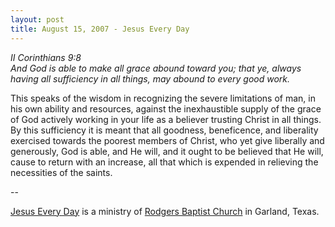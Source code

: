 ```yaml
---
layout: post
title: August 15, 2007 - Jesus Every Day
---
```


_II Corinthians 9:8  
And God is able to make all grace abound toward you; that ye,
always having all sufficiency in all things, may abound to every good
work._

This speaks of the wisdom in recognizing the severe limitations of
man, in his own ability and resources, against the inexhaustible
supply of the grace of God actively working in your life as a
believer trusting Christ in all things. By this sufficiency it is
meant that all goodness, beneficence, and liberality exercised
towards the poorest members of Christ, who yet give liberally and
generously, God is able, and He will, and it ought to be believed
that He will, cause to return with an increase, all that which is
expended in relieving the necessities of the saints.

 --

<a href=http://jesuseveryday.net>Jesus Every Day</a> is a ministry of <a href=http://rodgersbaptist.net>Rodgers Baptist Church</a> in Garland, Texas.

